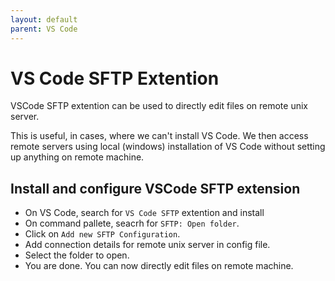 ```yaml
---
layout: default
parent: VS Code
---
```

# VS Code SFTP Extention

VSCode SFTP extention can be used to directly edit files on remote unix server.

This is useful, in cases, where we can't install VS Code. We then access remote servers using local (windows) installation of VS Code without setting up anything on remote machine.

## Install and configure VSCode SFTP extension

- On VS Code, search for `VS Code SFTP` extention and install
- On command pallete, seacrh for `SFTP: Open folder`.
- Click on `Add new SFTP Configuration`.
- Add connection details for remote unix server in config file.
- Select the folder to open.
- You are done. You can now directly edit files on remote machine.
